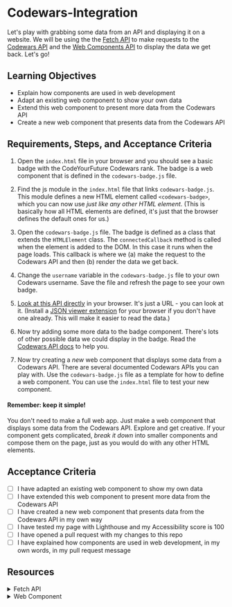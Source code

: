 # Codewars-Integration

Let's play with grabbing some data from an API and displaying it on a website. We will be using the the [Fetch API](https://developer.mozilla.org/en-US/docs/Web/API/Fetch_API) to make requests to the [Codewars API](https://dev.codewars.com/#get-user) and the [Web Components API](https://developer.mozilla.org/en-US/docs/Web/Web_Components) to display the data we get back. Let's go!

## Learning Objectives

- Explain how components are used in web development
- Adapt an existing web component to show your own data
- Extend this web component to present more data from the Codewars API
- Create a new web component that presents data from the Codewars API

## Requirements, Steps, and Acceptance Criteria

1. Open the `index.html` file in your browser and you should see a basic badge with the CodeYourFuture Codewars rank. The badge is a web component that is defined in the `codewars-badge.js` file.

2. Find the js module in the `index.html` file that links `codewars-badge.js`. This module defines a new HTML element called `<codewars-badge>`, which you can now use _just like any other HTML element_. (This is basically how all HTML elements are defined, it's just that the browser defines the default ones for us.)

3. Open the `codewars-badge.js` file. The badge is defined as a class that extends the `HTMLElement` class. The `connectedCallback` method is called when the element is added to the DOM. In this case it runs when the page loads. This callback is where we (a) make the request to the Codewars API and then (b) render the data we get back.

4. Change the `username` variable in the `codewars-badge.js` file to your own Codewars username. Save the file and refresh the page to see your own badge.

5. [Look at this API directly](https://www.codewars.com/api/v1/users/CodeYourFuture) in your browser. It's just a URL - you can look at it. (Install a [JSON viewer extension](https://chrome.google.com/webstore/detail/json-viewer/gbmdgpbipfallnflgajpaliibnhdgobh) for your browser if you don't have one already. This will make it easier to read the data.)

6. Now try adding some more data to the badge component. There's lots of other possible data we could display in the badge. Read the [Codewars API docs](https://dev.codewars.com/#get-user) to help you.

7. Now try creating a _new_ web component that displays some data from a Codewars API. There are several documented Codewars APIs you can play with. Use the `codewars-badge.js` file as a template for how to define a web component. You can use the `index.html` file to test your new component.

#### Remember: keep it simple!

You don't need to make a full web app. Just make a web component that displays some data from the Codewars API. Explore and get creative. If your component gets complicated, _break it down_ into smaller components and compose them on the page, just as you would do with any other HTML elements.

## Acceptance Criteria

- [ ] I have adapted an existing web component to show my own data
- [ ] I have extended this web component to present more data from the Codewars API
- [ ] I have created a new web component that presents data from the Codewars API in my own way
- [ ] I have tested my page with Lighthouse and my Accessibility score is 100
- [ ] I have opened a pull request with my changes to this repo
- [ ] I have explained how components are used in web development, in my own words, in my pull request message

## Resources

<details>
<summary>Fetch API</summary>
Fetch API is a way for computer programs (like websites) to talk to each other and share information.

Think of Fetch as your new puppy. Send fetch to an API and tell it to fetch you some data. Fetch! Then _await_ your response. Fetch will dash back to you, panting, with the data you requested, or an error if something went wrong. This is your response. Stuff that response into a variable and do whatever you want with it.

=> https://developer.mozilla.org/en-US/docs/Web/API/fetch

This is how your Codewars progress is tracked automatically by CYF. We use the Fetch API to make requests to the Codewars API and then we record your points in the trainee tracker. You could make your own tracker if you wanted to!

</details>
<details>
<summary>Web Component</summary>

### What is a web component?

If you want HTML to do something that it doesn't do by default, you can write your own custom HTML element. This is called a [web component](https://www.webcomponents.org/introduction).

### ...What is a component?

A component is a reusable, self-contained piece of code. Components are like lego blocks you can build websites with. Most websites are made by "composing" components in this way.

### Are all websites built with web components?

Nope! React components are written with React, Twig components are written with Twig, etc. Components are not a specific technology, they are a concept. Everywhere in programming we look to break down our code into small, reusable pieces. Web components are a way to do this with HTML.

</details>
